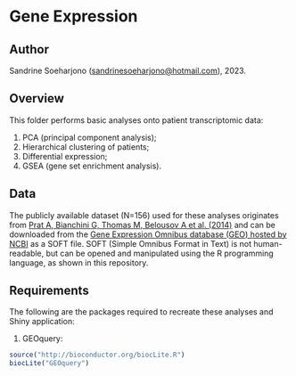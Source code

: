 # Gene Expression

## Author
Sandrine Soeharjono (sandrinesoeharjono@hotmail.com), 2023.

## Overview
This folder performs basic analyses onto patient transcriptomic data:
1. PCA (principal component analysis);
2. Hierarchical clustering of patients;
3. Differential expression;
4. GSEA (gene set enrichment analysis).

## Data
The publicly available dataset (N=156) used for these analyses originates from [Prat A, Bianchini G, Thomas M, Belousov A et al. (2014)](https://www.ncbi.nlm.nih.gov/sites/GDSbrowser?acc=GDS5027) and can be downloaded from the [Gene Expression Omnibus database (GEO) hosted by NCBI](https://www.ncbi.nlm.nih.gov/geo/download/?acc=GDS5662) as a SOFT file. SOFT (Simple Omnibus Format in Text) is not human-readable, but can be opened and manipulated using the R programming language, as shown in this repository.

## Requirements
The following are the packages required to recreate these analyses and Shiny application:
1. GEOquery:
```R
source("http://bioconductor.org/biocLite.R")
biocLite("GEOquery")
```
